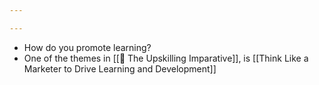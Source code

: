```yaml
---

---
```


- How do you promote learning?
- One of the themes in [[📘 The Upskilling Imparative]], is [[Think Like a Marketer to Drive Learning and Development]]
